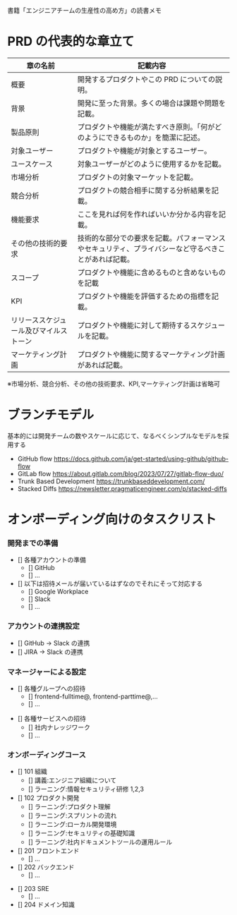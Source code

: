 書籍「エンジニアチームの生産性の高め方」の読書メモ

# PRD の代表的な章立て

| 章の名前                               | 記載内容                                                                                             |
| -------------------------------------- | ---------------------------------------------------------------------------------------------------- |
| 概要                                   | 開発するプロダクトやこの PRD についての説明。                                                        |
| 背景                                   | 開発に至った背景。多くの場合は課題や問題を記載。                                                     |
| 製品原則                               | プロダクトや機能が満たすべき原則。「何がどのようにできるものか」を簡潔に記述。                       |
| 対象ユーザー                           | プロダクトや機能が対象とするユーザー。                                                               |
| ユースケース                           | 対象ユーザーがどのように使用するかを記載。                                                           |
| 市場分析                               | プロダクトの対象マーケットを記載。                                                                   |
| 競合分析                               | プロダクトの競合相手に関する分析結果を記載。                                                         |
| 機能要求                               | ここを見れば何を作ればいいか分かる内容を記載。                                                       |
| その他の技術的要求                     | 技術的な部分での要求を記載。パフォーマンスやセキュリティ、プライバシーなど守るべきことがあれば記載。 |
| スコープ                               | プロダクトや機能に含めるものと含めないものを記載                                                     |
| KPI                                    | プロダクトや機能を評価するための指標を記載。                                                         |
| リリーススケジュール及びマイルストーン | プロダクトや機能に対して期待するスケジュールを記載。                                                 |
| マーケティング計画                     | プロダクトや機能に関するマーケティング計画があれば記載。                                             |

※市場分析、競合分析、その他の技術要求、KPI,マーケティング計画は省略可

# ブランチモデル

基本的には開発チームの数やスケールに応じて、なるべくシンプルなモデルを採用する

- GitHub flow
  https://docs.github.com/ja/get-started/using-github/github-flow
- GitLab flow
  https://about.gitlab.com/blog/2023/07/27/gitlab-flow-duo/
- Trunk Based Development
  https://trunkbaseddevelopment.com/
- Stacked Diffs
  https://newsletter.pragmaticengineer.com/p/stacked-diffs

# オンボーディング向けのタスクリスト

### 開発までの準備

- [] 各種アカウントの準備
  - [] GitHub
  - [] ...
- [] 以下は招待メールが届いているはずなのでそれにそって対応する
  - [] Google Workplace
  - [] Slack
  - [] ...

### アカウントの連携設定

- [] GitHub → Slack の連携
- [] JIRA → Slack の連携

### マネージャーによる設定

- [] 各種グループへの招待
  - [] frontend-fulltime@, frontend-parttime@,...
  - [] ...

* [] 各種サービスへの招待
  - [] 社内ナレッジワーク
  - [] ...

### オンボーディングコース

- [] 101 組織
  - [] 講義:エンジニア組織について
  - [] ラーニング:情報セキュリティ研修 1,2,3
- [] 102 プロダクト開発
  - [] ラーニング:プロダクト理解
  - [] ラーニング:スプリントの流れ
  - [] ラーニング:ローカル開発環境
  - [] ラーニング:セキュリティの基礎知識
  - [] ラーニング:社内ドキュメントツールの運用ルール
- [] 201 フロントエンド
  - [] ...
- [] 202 バックエンド
  - [] ...

* [] 203 SRE
  - [] ...
* [] 204 ドメイン知識

